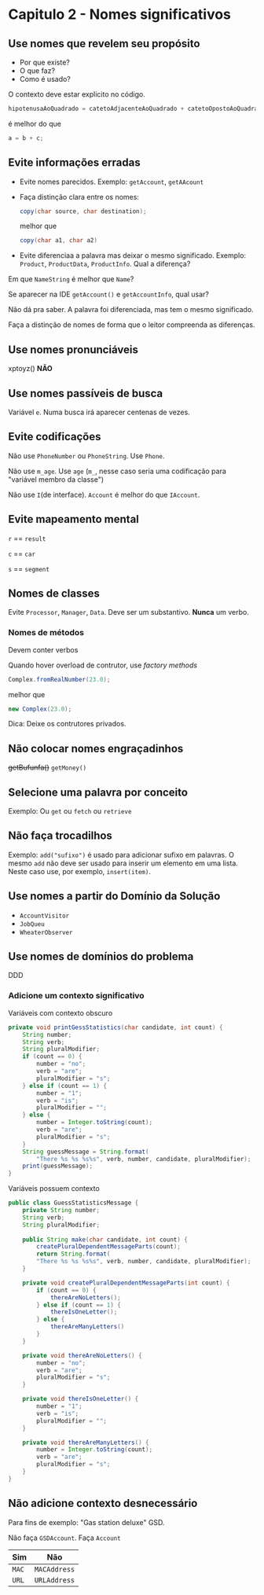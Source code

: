 # Capitulo 2 - Nomes significativos

## Use nomes que revelem seu propósito

- Por que existe?
- O que faz?
- Como é usado?

O contexto deve estar explicito no código.

```java
hipotenusaAoQuadrado = catetoAdjacenteAoQuadrado + catetoOpostoAoQuadrado;
```

é melhor do que

```java
a = b + c;
```

## Evite informações erradas

- Evite nomes parecidos. Exemplo: `getAccount`, `getAAcount`
- Faça distinção clara entre os nomes:
   ```java
   copy(char source, char destination);
   ```
   melhor que

   ```java
   copy(char a1, char a2)
   ```
- Evite diferenciaa a palavra mas deixar o mesmo significado. Exemplo: `Product`, `ProductData`, `ProductInfo`. Qual a diferença?

Em que `NameString` é melhor que `Name`?

Se aparecer na IDE `getAccount()` e `getAccountInfo`, qual usar?

Não dá pra saber. A palavra foi diferenciada, mas tem o mesmo significado.

Faça a distinção de nomes de forma que o leitor compreenda as diferenças.

## Use nomes pronunciáveis

xptoyz() **NÃO**

## Use nomes passíveis de busca

Variável `e`. Numa busca irá aparecer centenas de vezes.

## Evite codificações

Não use `PhoneNumber` ou `PhoneString`. Use `Phone`.

Não use `m_age`. Use `age` (`m_`, nesse caso seria uma codificação para "variável membro da classe")

Não use `I`(de interface). `Account` é melhor do que `IAccount`.

## Evite mapeamento mental

`r` == `result`

`c` == `car`

`s` == `segment`

## Nomes de classes

Evite `Processor`, `Manager`, `Data`. Deve ser um substantivo. **Nunca** um verbo.

### Nomes de métodos

Devem conter verbos

Quando hover overload de contrutor, use _factory methods_

```java
Complex.fromRealNumber(23.0);
```

melhor que

```java
new Complex(23.0);
```

Dica: Deixe os contrutores privados.

## Não colocar nomes engraçadinhos

~~getBufunfa()~~ `getMoney()`

## Selecione uma palavra por conceito

Exemplo: Ou `get` ou `fetch` ou `retrieve`

## Não faça trocadilhos

Exemplo: `add("sufixo")` é usado para adicionar sufixo em palavras. O mesmo `add` não deve ser usado para inserir um elemento em uma lista. Neste caso use, por exemplo, `insert(item)`.

## Use nomes a partir do Domínio da Solução

- `AccountVisitor`
- `JobQueu`
- `WheaterObserver`

## Use nomes de domínios do problema

DDD

### Adicione um contexto significativo

Variáveis com contexto obscuro
```java
private void printGessStatistics(char candidate, int count) {
    String number;
    String verb;
    String pluralModifier;
    if (count == 0) {
        number = "no";
        verb = "are";
        pluralModifier = "s";
    } else if (count == 1) {
        number = "1";
        verb = "is";
        pluralModifier = "";
    } else {
        number = Integer.toString(count);
        verb = "are";
        pluralModifier = "s";
    }
    String guessMessage = String.format(
        "There %s %s %s%s", verb, number, candidate, pluralModifier);
    print(guessMessage);
}
```

Variáveis possuem contexto

```java
public class GuessStatisticsMessage {
    private String number;
    String verb;
    String pluralModifier;
 
    public String make(char candidate, int count) {
        createPluralDependentMessageParts(count);
        return String.format(
        "There %s %s %s%s", verb, number, candidate, pluralModifier); 
    }

    private void createPluralDependentMessageParts(int count) {
        if (count == 0) {
            thereAreNoLetters();
        } else if (count == 1) {
            thereIsOneLetter();
        } else {
            thereAreManyLetters()
        }
    }

    private void thereAreNoLetters() {
        number = "no";
        verb = "are";
        pluralModifier = "s"; 
    }

    private void thereIsOneLetter() {
        number = "1";
        verb = "is";
        pluralModifier = ""; 
    }

    private void thereAreManyLetters() {
        number = Integer.toString(count);
        verb = "are";
        pluralModifier = "s"; 
    }
}
```

## Não adicione contexto desnecessário

Para fins de exemplo: "Gas station deluxe" GSD.

Não faça `GSDAccount`. Faça `Account`

|Sim|Não|
|-|-|
|`MAC`|`MACAddress`|
|`URL`|`URLAddress`|
